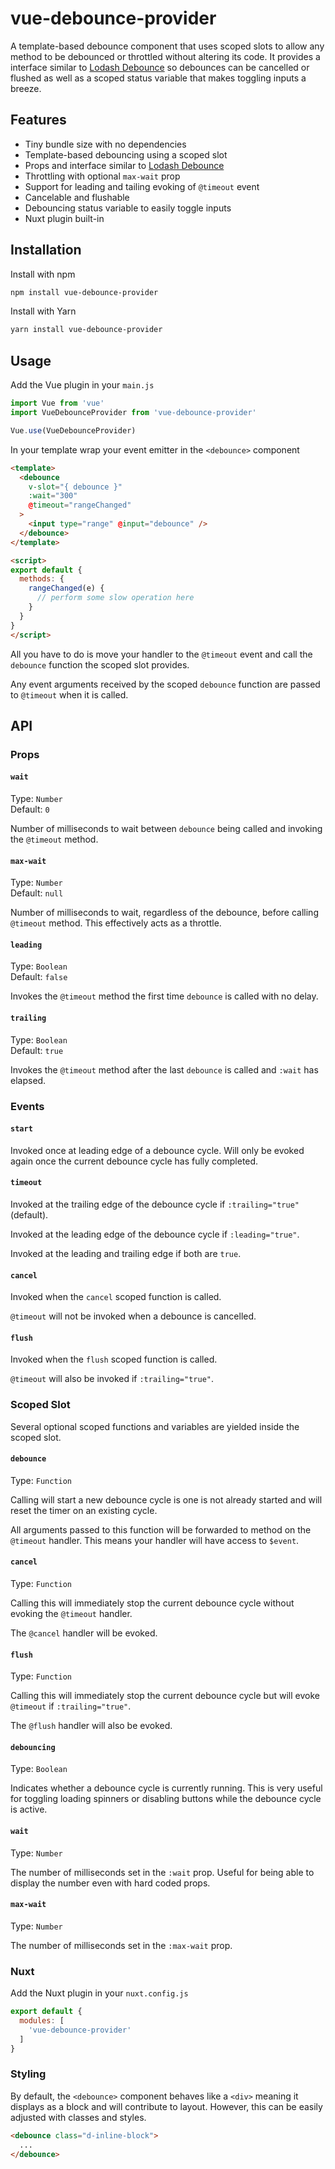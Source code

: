 # vue-debounce-provider

A template-based debounce component that uses scoped slots to allow any method
to be debounced or throttled without altering its code. It provides a
interface similar to [Lodash Debounce](https://lodash.com/docs/4.17.15#debounce)
so debounces can be cancelled or flushed as well as a scoped status variable
that makes toggling inputs a breeze.

## Features

- Tiny bundle size with no dependencies
- Template-based debouncing using a scoped slot
- Props and interface similar to [Lodash Debounce](https://lodash.com/docs/4.17.15#debounce)
- Throttling with optional `max-wait` prop
- Support for leading and tailing evoking of `@timeout` event
- Cancelable and flushable
- Debouncing status variable to easily toggle inputs
- Nuxt plugin built-in

## Installation

Install with npm

```bash
npm install vue-debounce-provider
```

Install with Yarn

```bash
yarn install vue-debounce-provider
```

## Usage

Add the Vue plugin in your `main.js`

```js
import Vue from 'vue'
import VueDebounceProvider from 'vue-debounce-provider'

Vue.use(VueDebounceProvider)
```

In your template wrap your event emitter in the `<debounce>` component

```html
<template>
  <debounce
    v-slot="{ debounce }"
    :wait="300"
    @timeout="rangeChanged"
  >
    <input type="range" @input="debounce" />
  </debounce>
</template>

<script>
export default {
  methods: {
    rangeChanged(e) {
      // perform some slow operation here
    }
  }
}
</script>
```

All you have to do is move your handler to the `@timeout` event and call
the `debounce` function the scoped slot provides.

Any event arguments received by the scoped `debounce` function are passed to
`@timeout` when it is called.

## API

### Props

#### `wait`

Type: `Number`<br/>
Default: `0`

Number of milliseconds to wait between `debounce` being called and invoking the
`@timeout` method.

#### `max-wait`

Type: `Number`<br/>
Default: `null`

Number of milliseconds to wait, regardless of the debounce, before calling
`@timeout` method. This effectively acts as a throttle.

#### `leading`

Type: `Boolean`<br/>
Default: `false`

Invokes the `@timeout` method the first time `debounce` is called with no delay.

#### `trailing`

Type: `Boolean`<br/>
Default: `true`

Invokes the `@timeout` method after the last `debounce` is called and `:wait`
has elapsed.

### Events

#### `start`

Invoked once at leading edge of a debounce cycle. Will only be evoked again
once the current debounce cycle has fully completed.

#### `timeout`

Invoked at the trailing edge of the debounce cycle if `:trailing="true"`
(default).

Invoked at the leading edge of the debounce cycle if `:leading="true"`.

Invoked at the leading and trailing edge if both are `true`.

#### `cancel`

Invoked when the `cancel` scoped function is called.

`@timeout` will not be invoked when a debounce is cancelled.

#### `flush`

Invoked when the `flush` scoped function is called.

`@timeout` will also be invoked if `:trailing="true"`.

### Scoped Slot

Several optional scoped functions and variables are yielded inside the scoped
slot.

#### `debounce`

Type: `Function`

Calling will start a new debounce cycle is one is not already started and will
reset the timer on an existing cycle.

All arguments passed to this function will be forwarded to method on the
`@timeout` handler. This means your handler will have access to `$event`.

#### `cancel`

Type: `Function`

Calling this will immediately stop the current debounce cycle without evoking
the `@timeout` handler.

The `@cancel` handler will be evoked.

#### `flush`

Type: `Function`

Calling this will immediately stop the current debounce cycle but will evoke
`@timeout` if `:trailing="true"`.

The `@flush` handler will also be evoked.

#### `debouncing`

Type: `Boolean`

Indicates whether a debounce cycle is currently running. This is very useful
for toggling loading spinners or disabling buttons while the debounce cycle
is active.

#### `wait`

Type: `Number`

The number of milliseconds set in the `:wait` prop. Useful for being able to
display the number even with hard coded props.

#### `max-wait`

Type: `Number`

The number of milliseconds set in the `:max-wait` prop.

### Nuxt

Add the Nuxt plugin in your `nuxt.config.js`

```js
export default {
  modules: [
    'vue-debounce-provider'
  ]
}
```

### Styling

By default, the `<debounce>` component behaves like a `<div>`
meaning it displays as a block and will contribute to layout. However, this can
be easily adjusted with classes and styles.

```html
<debounce class="d-inline-block">
  ...
</debounce>
```
